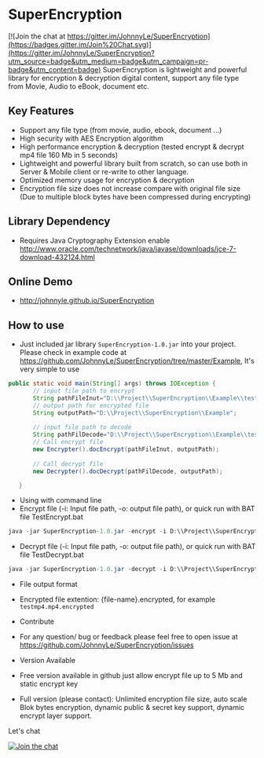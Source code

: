 # SuperEncryption

[![Join the chat at https://gitter.im/JohnnyLe/SuperEncryption](https://badges.gitter.im/Join%20Chat.svg)](https://gitter.im/JohnnyLe/SuperEncryption?utm_source=badge&utm_medium=badge&utm_campaign=pr-badge&utm_content=badge)
SuperEncryption is lightweight and powerful library for encryption &amp; decryption digital content, support any file type from Movie, Audio to eBook, document etc.

## Key Features
- Support any file type (from movie, audio, ebook, document ...)
- High security with AES Encryption algorithm
- High performance encryption & decryption (tested encrypt & decrypt mp4 file 160 Mb in 5 seconds)
- Lightweight and powerful library built from scratch, so can use both in Server & Mobile client or re-write to other language.
- Optimized memory usage for encryption & decryption
- Encryption file size does not increase compare with original file size (Due to multiple block bytes have been compressed during encrypting)
 
## Library Dependency 
- Requires Java Cryptography Extension enable http://www.oracle.com/technetwork/java/javase/downloads/jce-7-download-432124.html
 
## Online Demo
- http://johnnyle.github.io/SuperEncryption

## How to use
 - Just included jar library ```SuperEncryption-1.0.jar``` into your project. Please check in example code at https://github.com/JohnnyLe/SuperEncryption/tree/master/Example, It's very simple to use
 ```java
 public static void main(String[] args) throws IOException {
        // input file path to encrypt
        String pathFileInut="D:\\Project\\SuperEncryption\\Example\\testmp4.mp4";
        // output path for encrypted file
        String outputPath="D:\\Project\\SuperEncryption\\Example";
        
        // input file path to decode
        String pathFilDecode="D:\\Project\\SuperEncryption\\Example\\testmp4.mp4.encrypted";
        // Call encrypt file
        new Encrypter().docEncrypt(pathFileInut, outputPath);
        
        // Call decrypt file
        new Decrypter().docDecrypt(pathFilDecode, outputPath);

    }  
 ```
 
 - Using with command line 
  - Encrypt file (-i: Input file path, -o: output file path), or quick run with BAT file TestEncrypt.bat
```java
java -jar SuperEncryption-1.0.jar -encrypt -i D:\\Project\\SuperEncryption\\Example\\testmp4.mp4 -o D:\\Project\\SuperEncryption\\Example
```

  - Decrypt file (-i: Input file path, -o: output file path), or quick run with BAT file TestDecrypt.bat
```java
java -jar SuperEncryption-1.0.jar -decrypt -i D:\\Project\\SuperEncryption\\Example\\testmp4.mp4.encrypted -o D:\\Project\\SuperEncryption\\Example
```
 - File output format
  - Encrypted file extention: {file-name}.encrypted, for example ```testmp4.mp4.encrypted```

 - Contribute
  - For any question/ bug or feedback please feel free to open issue at https://github.com/JohnnyLe/SuperEncryption/issues 

 - Version Available 
  - Free version available in github just allow encrypt file up to 5 Mb and static encrypt key
  - Full version (please contact): Unlimited encryption file size, auto scale Blok bytes encryption, dynamic public & secret key support, dynamic encrypt layer support.

Let's chat 
	<p><a href="https://gitter.im/JohnnyLe/SuperEncryption" target="_blank"><img src="https://camo.githubusercontent.com/da2edb525cde1455a622c58c0effc3a90b9a181c/68747470733a2f2f6261646765732e6769747465722e696d2f4a6f696e253230436861742e737667" alt="Join the chat" data-canonical-src="https://badges.gitter.im/Join%20Chat.svg" style="max-width:100%;"></a></p>
